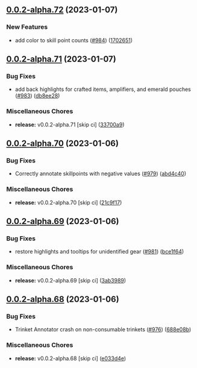 ## [0.0.2-alpha.72](https://github.com/Wynntils/Artemis/compare/v0.0.2-alpha.71...v0.0.2-alpha.72) (2023-01-07)


### New Features

* add color to skill point counts ([#984](https://github.com/Wynntils/Artemis/issues/984)) ([1702651](https://github.com/Wynntils/Artemis/commit/170265196fb724cc21c709ee1c5bdc2caf5adc4b))

## [0.0.2-alpha.71](https://github.com/Wynntils/Artemis/compare/v0.0.2-alpha.70...v0.0.2-alpha.71) (2023-01-07)


### Bug Fixes

* add back highlights for crafted items, amplifiers, and emerald pouches ([#983](https://github.com/Wynntils/Artemis/issues/983)) ([db8ee28](https://github.com/Wynntils/Artemis/commit/db8ee2808ac41f127f63a996988e0611b287c720))


### Miscellaneous Chores

* **release:** v0.0.2-alpha.71 [skip ci] ([33700a9](https://github.com/Wynntils/Artemis/commit/33700a90a2ec512da774968070c380c7874b9f82))

## [0.0.2-alpha.70](https://github.com/Wynntils/Artemis/compare/v0.0.2-alpha.69...v0.0.2-alpha.70) (2023-01-06)


### Bug Fixes

* Correctly annotate skillpoints with negative values ([#979](https://github.com/Wynntils/Artemis/issues/979)) ([abd4c40](https://github.com/Wynntils/Artemis/commit/abd4c401daef360df44479cc0835e77b340d1b71))


### Miscellaneous Chores

* **release:** v0.0.2-alpha.70 [skip ci] ([21c9f17](https://github.com/Wynntils/Artemis/commit/21c9f175173057f25b250bc1abb1494b7d97bd93))

## [0.0.2-alpha.69](https://github.com/Wynntils/Artemis/compare/v0.0.2-alpha.68...v0.0.2-alpha.69) (2023-01-06)


### Bug Fixes

* restore highlights and tooltips for unidentified gear ([#981](https://github.com/Wynntils/Artemis/issues/981)) ([bce1f64](https://github.com/Wynntils/Artemis/commit/bce1f64079ccc75f2723f7ce6ab992813af27cb6))


### Miscellaneous Chores

* **release:** v0.0.2-alpha.69 [skip ci] ([3ab3989](https://github.com/Wynntils/Artemis/commit/3ab39892fd84918747c3d61edef4093858f0ac74))

## [0.0.2-alpha.68](https://github.com/Wynntils/Artemis/compare/v0.0.2-alpha.67...v0.0.2-alpha.68) (2023-01-06)


### Bug Fixes

* Trinket Annotator crash on non-consumable trinkets ([#976](https://github.com/Wynntils/Artemis/issues/976)) ([688e08b](https://github.com/Wynntils/Artemis/commit/688e08b49a3ebd55728e24f158956ca1575e0da5))


### Miscellaneous Chores

* **release:** v0.0.2-alpha.68 [skip ci] ([e033d4e](https://github.com/Wynntils/Artemis/commit/e033d4e6cba7abb883227b59c9ed3db47ee85409))

